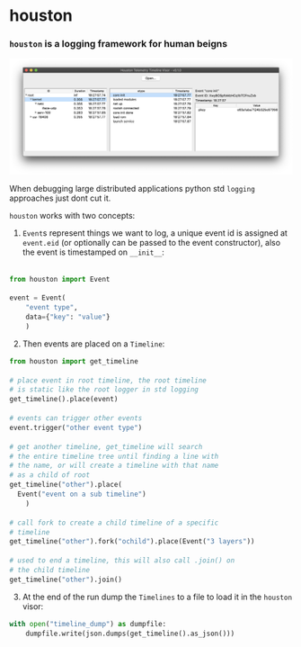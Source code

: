 # houston

### `houston` is a logging framework for human beigns

<img src="visor.png">

When debugging large distributed applications python std `logging` approaches just dont cut it.

`houston` works with two concepts:

1. `Event`s represent things we want to log, a unique event id is assigned at `event.eid` (or optionally can be passed to the event constructor), also the event is timestamped on `__init__`:
```python

from houston import Event

event = Event(
    "event type",
    data={"key": "value"}
    )
```
2. Then events are placed on a `Timeline`:
```python
from houston import get_timeline

# place event in root timeline, the root timeline
# is static like the root logger in std logging
get_timeline().place(event)

# events can trigger other events
event.trigger("other event type")

# get another timeline, get_timeline will search
# the entire timeline tree until finding a line with
# the name, or will create a timeline with that name
# as a child of root
get_timeline("other").place(
  Event("event on a sub timeline")
    )

# call fork to create a child timeline of a specific
# timeline
get_timeline("other").fork("ochild").place(Event("3 layers"))

# used to end a timeline, this will also call .join() on
# the child timeline
get_timeline("other").join()
```
3. At the end of the run dump the `Timelines` to a file to load it in the `houston` visor:
```python
with open("timeline_dump") as dumpfile:
    dumpfile.write(json.dumps(get_timeline().as_json()))
```